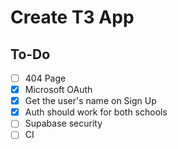 # Create T3 App

## To-Do

- [ ] 404 Page
- [x] Microsoft OAuth
- [x] Get the user's name on Sign Up
- [x] Auth should work for both schools
- [ ] Supabase security
- [ ] CI
